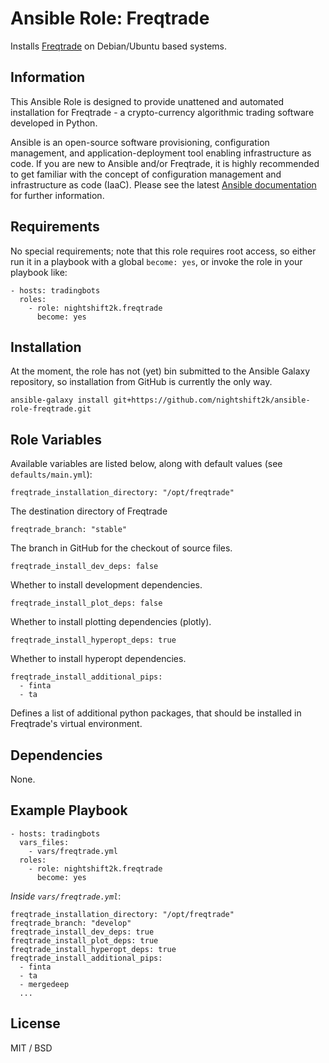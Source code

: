 # Ansible Role: Freqtrade

Installs [Freqtrade](https://www.freqtrade.io) on Debian/Ubuntu based systems.

## Information

This Ansible Role is designed to provide unattened and automated installation for Freqtrade - a crypto-currency algorithmic trading software developed in Python. 

Ansible is an open-source software provisioning, configuration management, and application-deployment tool enabling infrastructure as code. If you are new to Ansible and/or Freqtrade, it is highly recommended to get familiar with the concept of configuration management and infrastructure as code (IaaC). Please see the latest [Ansible documentation](https://docs.ansible.com/ansible/latest/index.html) for further information.

## Requirements

No special requirements; note that this role requires root access, so either run it in a playbook with a global `become: yes`, or invoke the role in your playbook like:

    - hosts: tradingbots
      roles:
        - role: nightshift2k.freqtrade
          become: yes

## Installation

At the moment, the role has not (yet) bin submitted to the Ansible Galaxy repository, so installation from GitHub is currently the only way.
    
    ansible-galaxy install git+https://github.com/nightshift2k/ansible-role-freqtrade.git

## Role Variables

Available variables are listed below, along with default values (see `defaults/main.yml`):

    freqtrade_installation_directory: "/opt/freqtrade"

The destination directory of Freqtrade

    freqtrade_branch: "stable"
    
The branch in GitHub for the checkout of source files.

    freqtrade_install_dev_deps: false
    
Whether to install development dependencies.

    freqtrade_install_plot_deps: false

Whether to install plotting dependencies (plotly).

    freqtrade_install_hyperopt_deps: true
    
Whether to install hyperopt dependencies.

    freqtrade_install_additional_pips:
      - finta
      - ta
Defines a list of additional python packages, that should be installed in Freqtrade's virtual environment.

## Dependencies

None.

## Example Playbook

    - hosts: tradingbots
      vars_files:
        - vars/freqtrade.yml
      roles:
        - role: nightshift2k.freqtrade
          become: yes

*Inside `vars/freqtrade.yml`*:

    freqtrade_installation_directory: "/opt/freqtrade"
    freqtrade_branch: "develop"
    freqtrade_install_dev_deps: true 
    freqtrade_install_plot_deps: true
    freqtrade_install_hyperopt_deps: true 
    freqtrade_install_additional_pips:
      - finta
      - ta
      - mergedeep
      ...

## License

MIT / BSD
